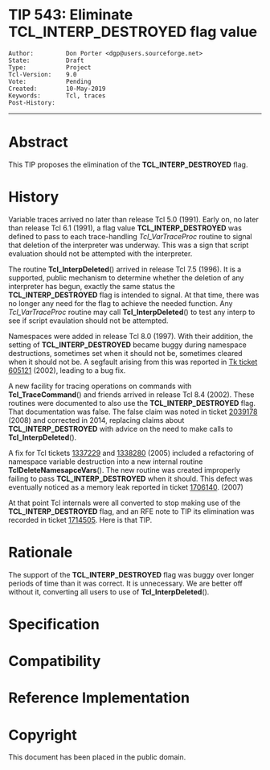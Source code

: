 # TIP 543: Eliminate TCL\_INTERP\_DESTROYED flag value
	Author:         Don Porter <dgp@users.sourceforge.net>
	State:          Draft
	Type:           Project
	Tcl-Version:    9.0
	Vote:           Pending
	Created:        10-May-2019
	Keywords:       Tcl, traces
	Post-History:
-----

# Abstract

This TIP proposes the elimination of the **TCL\_INTERP\_DESTROYED** flag.

# History

Variable traces arrived no later than release Tcl 5.0 (1991). Early on,
no later than release Tcl 6.1 (1991), a flag value **TCL\_INTERP\_DESTROYED**
was defined to pass to each trace-handling *Tcl_VarTraceProc* routine to
signal that deletion of the interpreter was underway. This was a sign
that script evaluation should not be attempted with the interpreter.

The routine **Tcl_InterpDeleted**() arrived in release Tcl 7.5 (1996).
It is a supported, public mechanism to determine whether the deletion
of any interpreter has begun, exactly the same status the
**TCL\_INTERP\_DESTROYED** flag is intended to signal. At that time, there
was no longer any need for the flag to achieve the needed function.
Any *Tcl_VarTraceProc* routine may call **Tcl_InterpDeleted**() to test
any interp to see if script evaulation should not be attempted.

Namespaces were added in release Tcl 8.0 (1997). With their addition,
the setting of **TCL\_INTERP\_DESTROYED** became buggy during namespace
destructions, sometimes set when it should not be, sometimes cleared
when it should not be. A segfault arising from this was reported in
[Tk ticket 605121](https://core.tcl-lang.org/tk/tktview/605121) (2002),
leading to a bug fix. 

A new facility for tracing operations on commands with **Tcl\_TraceCommand**()
and friends arrived in release Tcl 8.4 (2002). These routines were documented
to also use the **TCL\_INTERP\_DESTROYED** flag. That documentation was false.
The false claim was noted in 
ticket [2039178](https://core.tcl-lang.org/tcl/tktview/2039178) (2008)
and corrected in 2014, replacing claims about **TCL\_INTERP\_DESTROYED** with
advice on the need to make calls to **Tcl_InterpDeleted**().

A fix for Tcl tickets [1337229](https://core.tcl-lang.org/tcl/tktview/1337229)
and [1338280](https://core.tcl-lang.org/tcl/tktview/1338280) (2005)
included a refactoring of namespace variable destruction into a new
internal routine **TclDeleteNamesapceVars**(). The new routine was created
improperly failing to pass **TCL\_INTERP\_DESTROYED** when it should. This
defect was eventually noticed as a memory leak reported in 
ticket [1706140](https://core.tcl-lang.org/tcl/tktview/1706140). (2007)

At that point Tcl internals were all converted to stop making use of the
**TCL\_INTERP\_DESTROYED** flag, and an RFE note to TIP its elimination was
recorded in ticket [1714505](https://core.tcl-lang.org/tcl/tktview/1714505).
Here is that TIP.

# Rationale

The support of the **TCL\_INTERP\_DESTROYED** flag was buggy over longer
periods of time than it was correct. It is unnecessary. We are better
off without it, converting all users to use of **Tcl_InterpDeleted**().

# Specification

# Compatibility

# Reference Implementation

# Copyright

This document has been placed in the public domain.
